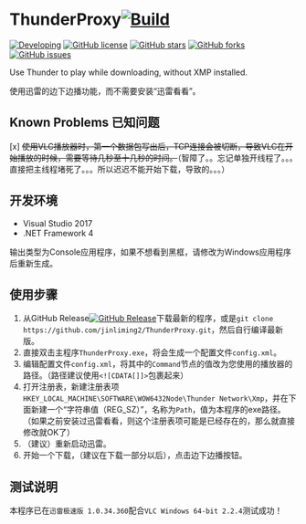 # ThunderProxy[![Build](https://ci.appveyor.com/api/projects/status/tpdr1ykra9y9k5nb?svg=true&retina=true)](https://ci.appveyor.com/project/LimingJin/thunderproxy)
[![Developing](https://img.shields.io/badge/Thunder%20Proxy-developing-yellow.svg)](https://github.com/jinliming2/ThunderProxy)
[![GitHub license](https://img.shields.io/badge/license-MIT-blue.svg)](https://raw.githubusercontent.com/jinliming2/ThunderProxy/start/LICENSE)
[![GitHub stars](https://img.shields.io/github/stars/jinliming2/ThunderProxy.svg)](https://github.com/jinliming2/ThunderProxy/stargazers)
[![GitHub forks](https://img.shields.io/github/forks/jinliming2/ThunderProxy.svg)](https://github.com/jinliming2/ThunderProxy/network)
[![GitHub issues](https://img.shields.io/github/issues/jinliming2/ThunderProxy.svg)](https://github.com/jinliming2/ThunderProxy/issues)

Use Thunder to play while downloading, without XMP installed.

使用迅雷的边下边播功能，而不需要安装“迅雷看看”。

## Known Problems 已知问题
[x] ~~使用VLC播放器时，第一个数据包写出后，TCP连接会被切断，导致VLC在开始播放的时候，需要等待几秒至十几秒的时间。~~（智障了。。忘记单独开线程了。。。直接把主线程堵死了。。。所以迟迟不能开始下载，导致的。。。）

## 开发环境
* Visual Studio 2017
* .NET Framework 4

输出类型为Console应用程序，如果不想看到黑框，请修改为Windows应用程序后重新生成。

## 使用步骤
1. 从GitHub Release[![GitHub Release](https://img.shields.io/github/release/jinliming2/ThunderProxy.svg)](https://github.com/jinliming2/ThunderProxy/releases)下载最新的程序，或是`git clone https://github.com/jinliming2/ThunderProxy.git`，然后自行编译最新版。
2. 直接双击主程序`ThunderProxy.exe`，将会生成一个配置文件`config.xml`。
3. 编辑配置文件`config.xml`，将其中的`Command`节点的值改为您使用的播放器的路径。（路径建议使用`<![CDATA[]]>`包裹起来）
4. 打开注册表，新建注册表项`HKEY_LOCAL_MACHINE\SOFTWARE\WOW6432Node\Thunder Network\Xmp`，并在下面新建一个“字符串值（REG_SZ）”，名称为`Path`，值为本程序的exe路径。（如果之前安装过迅雷看看，则这个注册表项可能是已经存在的，那么就直接修改就OK了）
5. （建议）重新启动迅雷。
6. 开始一个下载，（建议在下载一部分以后），点击边下边播按钮。

## 测试说明
本程序已在`迅雷极速版 1.0.34.360`配合`VLC Windows 64-bit 2.2.4`测试成功！

